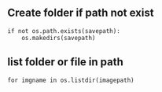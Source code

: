 ## Create folder if path not exist
```
if not os.path.exists(savepath):
    os.makedirs(savepath)
```

## list folder or file in path
``` for imgname in os.listdir(imagepath) ```
